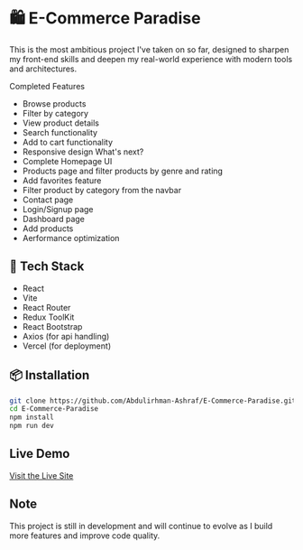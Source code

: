 # 🛍️ E-Commerce Paradise
This is the most ambitious project I've taken on so far, designed to sharpen my front-end skills and deepen my real-world experience with modern tools and architectures.

Completed Features
- Browse products
- Filter by category
- View product details
- Search functionality
- Add to cart functionality
- Responsive design 
What's next? 
- Complete Homepage UI
- Products page and filter products by genre and rating
- Add favorites feature
- Filter product by category from the navbar
- Contact page
- Login/Signup page
- Dashboard page
- Add products
- Aerformance optimization
## 🚀 Tech Stack
- React
- Vite
- React Router
- Redux ToolKit
- React Bootstrap
- Axios (for api handling)
- Vercel (for deployment)

## 📦 Installation

```bash
git clone https://github.com/Abdulirhman-Ashraf/E-Commerce-Paradise.git
cd E-Commerce-Paradise
npm install
npm run dev 
```
## Live Demo
[ Visit the Live Site](https://e-commerce-paradise.vercel.app/)

## Note
This project is still in development and will continue to evolve as I build more features and improve code quality.
